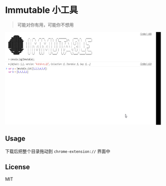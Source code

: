# Immutable 小工具

> 可能对你有用，可能你不想用

<img src="./demo.gif" height="300px" />

## Usage 

下载后把整个目录拖动到 `chrome-extension://` 界面中

## License
MIT
